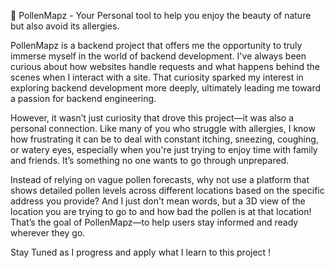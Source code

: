 🌿 PollenMapz - Your Personal tool to help you enjoy the beauty of nature but also avoid its allergies. 

PollenMapz is a backend project that offers me the opportunity to truly immerse myself in the world of backend development. I've always been curious about how websites handle requests and what happens behind the scenes when I interact with a site. That curiosity sparked my interest in exploring backend development more deeply, ultimately leading me toward a passion for backend engineering. 

However, it wasn’t just curiosity that drove this project—it was also a personal connection. Like many of you who struggle with allergies, I know how frustrating it can be to deal with constant itching, sneezing, coughing, or watery eyes, especially when you're just trying to enjoy time with family and friends. It’s something no one wants to go through unprepared.

Instead of relying on vague pollen forecasts, why not use a platform that shows detailed pollen levels across different locations based on the specific address you provide? And I just don't mean words, but a 3D view of the location you are trying to go to and how bad the pollen is at that location!  That’s the goal of PollenMapz—to help users stay informed and ready wherever they go. 

Stay Tuned as I progress and apply what I learn to this project ! 
